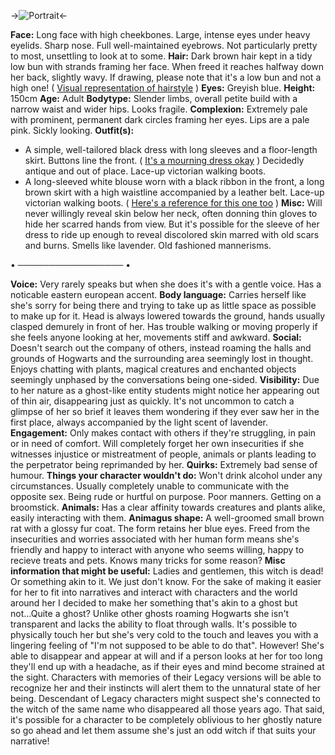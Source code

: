 ->![Portrait](https://i.imgur.com/GiJHsFO.png)<-

**Face:** Long face with high cheekbones. Large, intense eyes under heavy eyelids. Sharp nose. Full well-maintained eyebrows. Not particularly pretty to most, unsettling to look at to some.
**Hair:** Dark brown hair kept in a tidy low bun with strands framing her face. When freed it reaches halfway down her back, slightly wavy. If drawing, please note that it's a low bun and not a high one! ( [Visual representation of hairstyle](https://i.imgur.com/Ytrdmm7.jpg) ) 
**Eyes:** Greyish blue.
**Height:** 150cm
**Age:** Adult
**Bodytype:** Slender limbs, overall petite build with a narrow waist and wider hips. Looks fragile.
**Complexion:** Extremely pale with prominent, permanent dark circles framing her eyes. Lips are a pale pink. Sickly looking.
**Outfit(s):** 
- A simple, well-tailored black dress with long sleeves and a floor-length skirt. Buttons line the front. ( [It's a mourning dress okay](https://i.imgur.com/N3i2uU7.jpg) ) Decidedly antique and out of place. Lace-up victorian walking boots.
- A long-sleeved white blouse worn with a black ribbon in the front, a long brown skirt with a high waistline accompanied by a leather belt. Lace-up victorian walking boots. ( [Here's a reference for this one too](https://i.imgur.com/Mr086zR.png) )
**Misc:** Will never willingly reveal skin below her neck, often donning thin gloves to hide her scarred hands from view. But it's possible for the sleeve of her dress to ride up enough to reveal discolored skin marred with old scars and burns. Smells like lavender. Old fashioned mannerisms.

• ───────────────── •

**Voice:** Very rarely speaks but when she does it's with a gentle voice. Has a noticable eastern european accent.
**Body language:** Carries herself like she's sorry for being there and trying to take up as little space as possible to make up for it. Head is always lowered towards the ground, hands usually clasped demurely in front of her. Has trouble walking or moving properly if she feels anyone looking at her, movements stiff and awkward.
**Social:** Doesn't search out the company of others, instead roaming the halls and grounds of Hogwarts and the surrounding area seemingly lost in thought. Enjoys chatting with plants, magical creatures and enchanted objects seemingly unphased by the conversations being one-sided.
**Visibility:** Due to her nature as a ghost-like entity students might notice her appearing out of thin air, disappearing just as quickly. It's not uncommon to catch a glimpse of her so brief it leaves them wondering if they ever saw her in the first place, always accompanied by the light scent of lavender.
**Engagement:** Only makes contact with others if they're struggling, in pain or in need of comfort. Will completely forget her own insecurities if she witnesses injustice or mistreatment of people, animals or plants leading to the perpetrator being reprimanded by her. 
**Quirks:** Extremely bad sense of humour.
**Things your character wouldn't do:** Won't drink alcohol under any circumstances. Usually completely unable to communicate with the opposite sex. Being rude or hurtful on purpose. Poor manners. Getting on a broomstick.
**Animals:** Has a clear affinity towards creatures and plants alike, easily interacting with them.
**Animagus shape:** A well-groomed small brown rat with a glossy fur coat. The form retains her blue eyes. Freed from the insecurities and worries associated with her human form means she's friendly and happy to interact with anyone who seems willing, happy to recieve treats and pets. Knows many tricks for some reason?
**Misc information that might be useful:** Ladies and gentlemen, this witch is dead! Or something akin to it. We just don't know. For the sake of making it easier for her to fit into narratives and interact with characters and the world around her I decided to make her something that's akin to a ghost but not...Quite a ghost? Unlike other ghosts roaming Hogwarts she isn't transparent and lacks the ability to float through walls. It's possible to physically touch her but she's very cold to the touch and leaves you with a lingering feeling of "I'm not supposed to be able to do that".
However! She's able to disappear and appear at will and if a person looks at her for too long they'll end up with a headache, as if their eyes and mind become strained at the sight. 
Characters with memories of their Legacy versions will be able to recognize her and their instincts will alert them to the unnatural state of her being.
Descendant of Legacy characters might suspect she's connected to the witch of the same name who disappeared all those years ago.
That said, it's possible for a character to be completely oblivious to her ghostly nature so go ahead and let them assume she's just an odd witch if that suits your narrative!